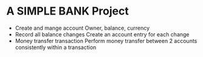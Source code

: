 # A SIMPLE BANK Project

- Create and mange account
  Owner, balance, currency
- Record all balance changes
  Create an account entry for each change
- Money transfer transaction
  Perform money transfer between 2 accounts consistently within a transaction

